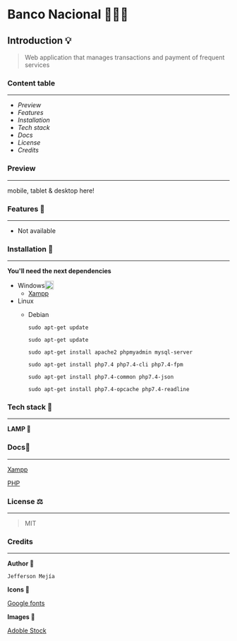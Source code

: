 # Banco Nacional 🏦🇪🇨

## **Introduction 💡**

> Web application that manages transactions and payment of frequent services

### **Content table**

---

- _Preview_
- _Features_
- _Installation_
- _Tech stack_
- _Docs_
- _License_
- _Credits_

### **Preview**

---

mobile, tablet & desktop here!

<!-- [![main.png](https://i.postimg.cc/tCGKM1HS/main.png)](https://postimg.cc/mhVpcgkC) -->

### **Features 🧩**

---

- Not available

### **Installation 🔨**

---

**You'll need the next dependencies**

- <div style="display:flex; align-items:center;"> Windows <img src="https://i.postimg.cc/bNcF5V3C/windows11.png" width="20"/></div>

  - [Xampp](https://www.apachefriends.org/download.html)

- <div style="display:flex; align-items:center;">Linux <img src="https://i.postimg.cc/gkqynD8r/2333464.png" width="15"/> </div>

  - Debian

    `sudo apt-get update`

    `sudo apt-get update`

    `sudo apt-get install apache2 phpmyadmin mysql-server`

    `sudo apt-get install php7.4 php7.4-cli php7.4-fpm`

    `sudo apt-get install php7.4-common php7.4-json`

    `sudo apt-get install php7.4-opcache php7.4-readline`

### **Tech stack 🎨**

---

**LAMP 🐧**

### **Docs📄**

---

[Xampp](https://www.apachefriends.org/docs/)

[PHP](https://www.php.net/docs.php)

### **License ⚖️**

---

> MIT

### **Credits**

---

**Author 👾**

`Jefferson Mejía`

**Icons 💎**

[Google fonts](https://fonts.google.com/about)

**Images 🌌**

[Adoble Stock](https://stock.adobe.com)
